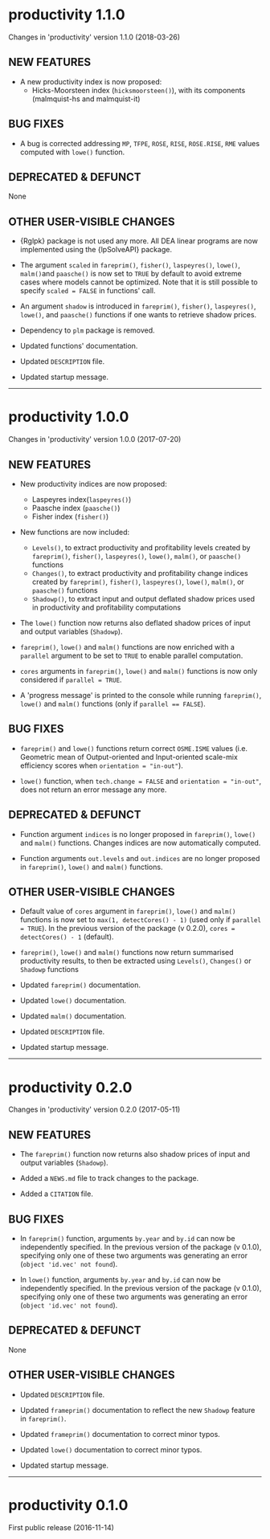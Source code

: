 # productivity 1.1.0
Changes in 'productivity' version 1.1.0 (2018-03-26)

## NEW FEATURES

* A new productivity index is now proposed:
	- Hicks-Moorsteen index (`hicksmoorsteen()`), with its components (malmquist-hs and malmquist-it)

## BUG FIXES

* A bug is corrected addressing `MP`, `TFPE`, `ROSE`, `RISE`, `ROSE.RISE`, `RME` values computed with `lowe()` function.

## DEPRECATED & DEFUNCT
None

## OTHER USER-VISIBLE CHANGES

* {Rglpk} package is not used any more. All DEA linear programs are now implemented using the {lpSolveAPI} package.

* The argument `scaled` in `fareprim()`, `fisher()`, `laspeyres()`, `lowe()`, `malm()`and `paasche()` is now set to `TRUE` by default to avoid extreme cases where models cannot be optimized. Note that it is still possible to specify `scaled = FALSE` in functions' call.

* An argument `shadow` is introduced in `fareprim()`, `fisher()`, `laspeyres()`, `lowe()`, and `paasche()` functions if one wants to retrieve shadow prices.

* Dependency to `plm` package is removed.

* Updated functions' documentation.

* Updated `DESCRIPTION` file.

* Updated startup message.

***
# productivity 1.0.0
Changes in 'productivity' version 1.0.0 (2017-07-20)

## NEW FEATURES

* New productivity indices are now proposed:
	- Laspeyres index(`laspeyres()`)
	- Paasche index (`paasche()`)
	- Fisher index (`fisher()`)

* New functions are now included:
	- `Levels()`, to extract productivity and profitability levels created by `fareprim()`, `fisher()`, `laspeyres()`, `lowe()`, `malm()`, or `paasche()` functions
	- `Changes()`, to extract productivity and profitability change indices created by `fareprim()`, `fisher()`, `laspeyres()`, `lowe()`, `malm()`, or `paasche()` functions
	- `Shadowp()`, to extract input and output deflated shadow prices used in productivity and profitability computations

* The `lowe()` function now returns also deflated shadow prices of input and output variables (`Shadowp`).

* `fareprim()`, `lowe()` and `malm()` functions are now enriched with a `parallel` argument to be set to `TRUE` to enable parallel computation.

* `cores` arguments in `fareprim()`, `lowe()` and `malm()` functions is now only considered if `parallel = TRUE`.

* A 'progress message' is printed to the console while running `fareprim()`, `lowe()` and `malm()` functions (only if `parallel == FALSE`).

## BUG FIXES

* `fareprim()` and `lowe()` functions return correct `OSME.ISME` values (i.e. Geometric mean of Output-oriented and Input-oriented scale-mix efficiency scores when `orientation = "in-out"`).

* `lowe()` function, when `tech.change = FALSE` and `orientation = "in-out"`, does not return an error message any more.

## DEPRECATED & DEFUNCT

* Function argument `indices` is no longer proposed in `fareprim()`, `lowe()` and `malm()` functions. Changes indices are now automatically computed.

* Function arguments `out.levels` and `out.indices` are no longer proposed in `fareprim()`, `lowe()` and `malm()` functions.

## OTHER USER-VISIBLE CHANGES

* Default value of `cores` argument in `fareprim()`, `lowe()` and `malm()` functions is now set to `max(1, detectCores() - 1)` (used only if `parallel = TRUE`).
In the previous version of the package (v 0.2.0), `cores = detectCores() - 1` (default).

* `fareprim()`, `lowe()` and `malm()` functions now return summarised productivity results, to then be extracted using `Levels()`, `Changes()` or `Shadowp` functions

* Updated `fareprim()` documentation.

* Updated `lowe()` documentation.

* Updated `malm()` documentation.

* Updated `DESCRIPTION` file.

* Updated startup message.

***
# productivity 0.2.0
Changes in 'productivity' version 0.2.0 (2017-05-11)

## NEW FEATURES

* The `fareprim()` function now returns also shadow prices of input and output variables (`Shadowp`).

* Added a `NEWS.md` file to track changes to the package.

* Added a `CITATION` file.

## BUG FIXES

* In `fareprim()` function, arguments `by.year` and `by.id` can now be independently specified.
In the previous version of the package (v 0.1.0), specifying only one of these two arguments was generating an error (`object 'id.vec' not found`).

* In `lowe()` function, arguments `by.year` and `by.id` can now be independently specified.
In the previous version of the package (v 0.1.0), specifying only one of these two arguments was generating an error (`object 'id.vec' not found`).

## DEPRECATED & DEFUNCT
None

## OTHER USER-VISIBLE CHANGES

* Updated `DESCRIPTION` file.

* Updated `frameprim()` documentation to reflect the new `Shadowp` feature in `fareprim()`.

* Updated `frameprim()` documentation to correct minor typos.

* Updated `lowe()` documentation to correct minor typos.

* Updated startup message.

***
# productivity 0.1.0
First public release (2016-11-14)